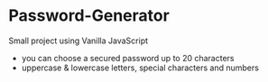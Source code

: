 # Password-Generator
Small project using Vanilla JavaScript
 - you can choose a secured password up to 20 characters 
 - uppercase & lowercase letters, special characters and numbers
 
